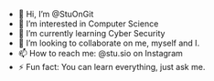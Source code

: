 - 👋 Hi, I’m @StuOnGit
- 👀 I’m interested in Computer Science
- 🌱 I’m currently learning Cyber Security
- 💞️ I’m looking to collaborate on me, myself and I.
- 📫 How to reach me: @stu.sio on Instagram
- ⚡ Fun fact: You can learn everything, just ask me.

<!---
StuOnGit/StuOnGit is a ✨ special ✨ repository because its `README.md` (this file) appears on your GitHub profile.
You can click the Preview link to take a look at your changes.
--->
